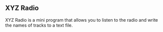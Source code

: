 ## XYZ Radio

 XYZ Radio is a mini program that allows you to listen to the radio and write the names of tracks to a text file.